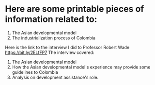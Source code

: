 # Here are some printable pieces of information related to:
1. The Asian developmental model
2. The industrialization process of Colombia

Here is the link to the interview I did to Professor Robert Wade https://bit.ly/2ELfFP7
The interview covered:
1. The Asian developmental model
2. How the Asian developmental model's experience may provide some guidelines to Colombia
3. Analysis on development assistance's role.
